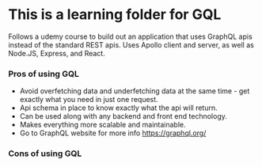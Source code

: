 # This is a learning folder for GQL
Follows a udemy course to build out an application that uses GraphQL apis instead of the standard REST apis.
Uses Apollo client and server, as well as Node.JS, Express, and React.

### Pros of using GQL
* Avoid overfetching data and underfetching data at the same time - get exactly what you need in just one request.
* Api schema in place to know exactly what the api will return.
* Can be used along with any backend and front end technology.
* Makes everything more scalable and maintainable.
* Go to GraphQL website for more info https://graphql.org/

### Cons of using GQL
 
